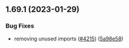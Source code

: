 ## 1.69.1 (2023-01-29)


### Bug Fixes

* removing unused imports ([#4215](https://github.com/EddieHubCommunity/LinkFree/issues/4215)) ([5a98e58](https://github.com/EddieHubCommunity/LinkFree/commit/5a98e58517c919ae42bbfecf5fc28ac25d4bad96))



